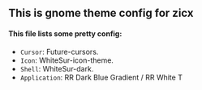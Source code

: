## This is gnome theme config for zicx
#### This file lists some pretty config:
- `Cursor`: Future-cursors.
- `Icon`: WhiteSur-icon-theme.
- `Shell`: WhiteSur-dark.
- `Application`: RR Dark Blue Gradient / RR White T
